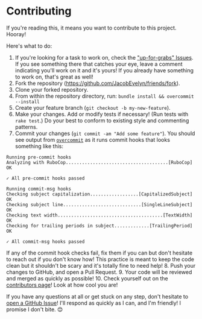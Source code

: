 # Contributing

If you're reading this, it means you want to contribute to this project. Hooray!

Here's what to do:

1. If you're looking for a task to work on, check the
["up-for-grabs" Issues](https://github.com/JacobEvelyn/friends/labels/upforgrabs). If you see something there that catches your
eye, leave a comment indicating you'll work on it and
it's yours! If you already have something to work on,
that's great as well!
2. Fork the repository (https://github.com/JacobEvelyn/friends/fork).
3. Clone your forked repository.
4. From within the repository directory, run:
`bundle install && overcommit --install`
5. Create your feature branch
(`git checkout -b my-new-feature`).
6. Make your changes. Add or modify tests if necessary!
(Run tests with `rake test`.) Do your best to conform to
existing style and commenting patterns.
7. Commit your changes
(`git commit -am "Add some feature"`). You should see
output from
[`overcommit`](https://github.com/brigade/overcommit) as
it runs commit hooks that looks something like this:

  ```
  Running pre-commit hooks
  Analyzing with RuboCop......................................[RuboCop] OK

  ✓ All pre-commit hooks passed

  Running commit-msg hooks
  Checking subject capitalization..................[CapitalizedSubject] OK
  Checking subject line.............................[SingleLineSubject] OK
  Checking text width.......................................[TextWidth] OK
  Checking for trailing periods in subject.............[TrailingPeriod] OK

  ✓ All commit-msg hooks passed
  ```

  If any of the commit hook checks fail, fix them if you
  can but don't hesitate to reach out if you don't know
  how! This practice is meant to keep the code clean but
  it shouldn't be scary and it's totally fine to need
  help!
8. Push your changes to GitHub, and open a Pull Request.
9. Your code will be reviewed and merged as quickly as
possible!
10. Check yourself out on the [contributors page](https://github.com/JacobEvelyn/friends/graphs/contributors)! Look at how cool you are!

If you have any questions at all or get stuck on any step,
don't hesitate to
[open a GitHub Issue](https://github.com/JacobEvelyn/friends/issues/new)!
I'll respond as quickly as I can, and I'm friendly! I
promise I don't bite. 😊
